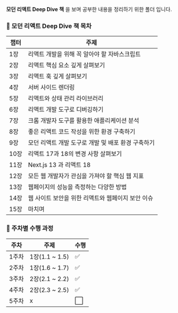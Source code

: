 **모던 리액트 Deep Dive 책** 을 보며 공부한 내용을 정리하기 위한 폴더 입니다.

### 📖 모던 리액트 Deep Dive 책 목차

| 챕터 | 주제                                               |
| ---- | -------------------------------------------------- |
| 1장  | 리액트 개발을 위해 꼭 알아야 할 자바스크립트       |
| 2장  | 리액트 핵심 요소 깊게 살펴보기                     |
| 3장  | 리액트 훅 깊게 살펴보기                            |
| 4장  | 서버 사이드 렌더링                                 |
| 5장  | 리액트와 상태 관리 라이브러리                      |
| 6장  | 리액트 개발 도구로 디버깅하기                      |
| 7장  | 크롬 개발자 도구를 활용한 애플리케이션 분석        |
| 8장  | 좋은 리액트 코드 작성을 위한 환경 구축하기         |
| 9장  | 모던 리액트 개발 도구로 개발 및 배포 환경 구축하기 |
| 10장 | 리액트 17과 18의 변경 사항 살펴보기                |
| 11장 | Next.js 13 과 리액트 18                            |
| 12장 | 모든 웹 개발자가 관심을 가져야 할 핵심 웹 지표     |
| 13장 | 웹페이지의 성능을 측정하는 다양한 방법             |
| 14장 | 웹 사이트 보안을 위한 리액트와 웹페이지 보안 이슈  |
| 15장 | 마치며                                             |

### 🎯 주차별 수행 과정

| 주차  | 주제           | 수행 |
| ----- | -------------- | ---- |
| 1주차 | 1장(1.1 ~ 1.5) | ✅   |
| 2주차 | 1장(1.6 ~ 1.7) | ✅   |
| 3주차 | 2장(2.1 ~ 2.2) | ✅   |
| 4주차 | 2장(2.3 ~ 2.5) | ✅   |
| 5주차 | x              | ⬜️  |
